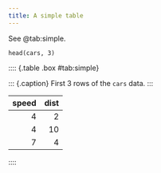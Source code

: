 ```yaml
---
title: A simple table
---
```


See @tab:simple.

<!-- ... -->

``` {.r}
head(cars, 3)
```

:::: {.table .box #tab:simple}

::: {.caption}
[](#@tab:simple)
First 3 rows of the `cars` data.
:::

|speed|dist|
|--:|--:|
|4| 2|
|4|10|
|7| 4|
::::

